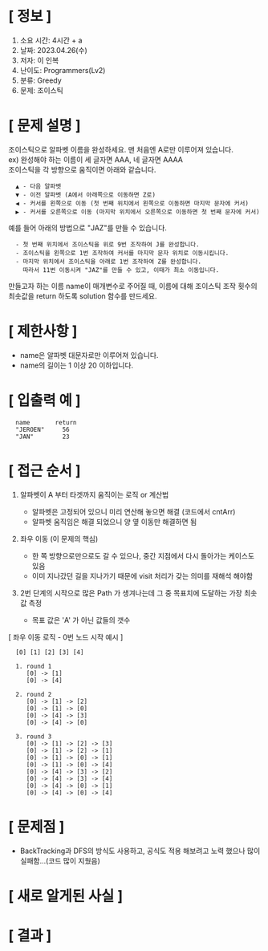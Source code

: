 # **[ 정보 ]**
1. 소요 시간: 4시간 + a
2. 날짜: 2023.04.26(수)
3. 저자: 이 인복
4. 난이도: Programmers(Lv2)
5. 분류: Greedy  
6. 문제: 조이스틱

# **[ 문제 설명 ]**
조이스틱으로 알파벳 이름을 완성하세요. 맨 처음엔 A로만 이루어져 있습니다.  
ex) 완성해야 하는 이름이 세 글자면 AAA, 네 글자면 AAAA   
조이스틱을 각 방향으로 움직이면 아래와 같습니다.

      ▲ - 다음 알파벳
      ▼ - 이전 알파벳 (A에서 아래쪽으로 이동하면 Z로)
      ◀ - 커서를 왼쪽으로 이동 (첫 번째 위치에서 왼쪽으로 이동하면 마지막 문자에 커서)
      ▶ - 커서를 오른쪽으로 이동 (마지막 위치에서 오른쪽으로 이동하면 첫 번째 문자에 커서)

예를 들어 아래의 방법으로 "JAZ"를 만들 수 있습니다.


      - 첫 번째 위치에서 조이스틱을 위로 9번 조작하여 J를 완성합니다.
      - 조이스틱을 왼쪽으로 1번 조작하여 커서를 마지막 문자 위치로 이동시킵니다.
      - 마지막 위치에서 조이스틱을 아래로 1번 조작하여 Z를 완성합니다.
        따라서 11번 이동시켜 "JAZ"를 만들 수 있고, 이때가 최소 이동입니다.

만들고자 하는 이름 name이 매개변수로 주어질 때, 이름에 대해 조이스틱 조작 횟수의 최솟값을 return 하도록 solution 함수를 만드세요.

# **[ 제한사항 ]**
- name은 알파벳 대문자로만 이루어져 있습니다.
- name의 길이는 1 이상 20 이하입니다.

# **[ 입출력 예 ]**
      name	     return
      "JEROEN"	   56
      "JAN"	       23

# **[ 접근 순서 ]**
1. 알파벳이 A 부터 타겟까지 움직이는 로직 or 계산법
   - 알파벳은 고정되어 있으니 미리 연산해 놓으면 해결 (코드에서 cntArr)
   - 알파벳 움직임은 해결 되었으니 양 옆 이동만 해결하면 됨
   
2. 좌우 이동 (이 문제의 핵심)
   - 한 쪽 방향으로만으로도 갈 수 있으나, 중간 지점에서 다시 돌아가는 케이스도 있음
   - 이미 지나갔던 길을 지나가기 때문에 visit 처리가 갖는 의미를 재해석 해야함
   
3. 2번 단계의 시작으로 많은 Path 가 생겨나는데 그 중 목표치에 도달하는 가장 최솟값 측정
   - 목표 값은 'A' 가 아닌 값들의 갯수

[ 좌우 이동 로직 - 0번 노드 시작 예시 ]  

      [0] [1] [2] [3] [4]
      
      1. round 1  
         [0] -> [1]  
         [0] -> [4]
      
      2. round 2
         [0] -> [1] -> [2]
         [0] -> [1] -> [0]
         [0] -> [4] -> [3]
         [0] -> [4] -> [0]
         
      3. round 3
         [0] -> [1] -> [2] -> [3]
         [0] -> [1] -> [2] -> [1]
         [0] -> [1] -> [0] -> [1]
         [0] -> [1] -> [0] -> [4]
         [0] -> [4] -> [3] -> [2]
         [0] -> [4] -> [3] -> [4]
         [0] -> [4] -> [0] -> [1]
         [0] -> [4] -> [0] -> [4]


# **[ 문제점 ]**
- BackTracking과 DFS의 방식도 사용하고, 공식도 적용 해보려고 노력 했으나 많이 실패함...(코드 많이 지웠음)

# **[ 새로 알게된 사실 ]**

# **[ 결과 ]**